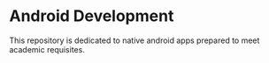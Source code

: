 # Android Development
This repository is dedicated to native android apps prepared to meet academic requisites.